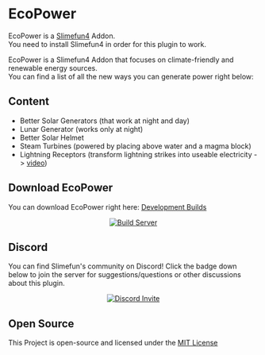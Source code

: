 # EcoPower
EcoPower is a [Slimefun4](https://github.com/TheBusyBiscuit/Slimefun4/) Addon.<br>
You need to install Slimefun4 in order for this plugin to work.

EcoPower is a Slimefun4 Addon that focuses on climate-friendly and renewable energy sources.<br>
You can find a list of all the new ways you can generate power right below:

## Content
* Better Solar Generators (that work at night and day)
* Lunar Generator (works only at night)
* Better Solar Helmet
* Steam Turbines (powered by placing above water and a magma block)
* Lightning Receptors (transform lightning strikes into useable electricity -> [video](https://youtu.be/mAntFr0c1gg))

## Download EcoPower
You can download EcoPower right here: [Development Builds](https://thebusybiscuit.github.io/builds/TheBusyBiscuit/EcoPower/master/)

<p align="center">
  <a href="https://thebusybiscuit.github.io/builds/TheBusyBiscuit/EcoPower/master/">
    <img src="https://thebusybiscuit.github.io/builds/TheBusyBiscuit/EcoPower/master/badge.svg" alt="Build Server"/>
  </a>
</p>

## Discord
You can find Slimefun's community on Discord!
Click the badge down below to join the server for suggestions/questions or other discussions about this plugin.
<p align="center">
  <a href="https://discord.gg/fsD4Bkh">
    <img src="https://img.shields.io/discord/565557184348422174?color=7289DA&label=Discord&style=for-the-badge" alt="Discord Invite"/>
  </a>
</p>

## Open Source
This Project is open-source and licensed under the [MIT License](https://github.com/TheBusyBiscuit/EcoPower/blob/master/LICENSE)
